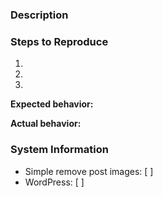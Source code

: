 ### Description
<!-- Description of the bug or feature -->


### Steps to Reproduce

1.
2.
3.

**Expected behavior:**
<!-- What you expected to happen -->

**Actual behavior:**
<!-- What actually happened -->

### System Information

* Simple remove post images: [  ] <!-- Plugin version here -->
* WordPress: [  ] <!-- Enter WordPress version here -->
